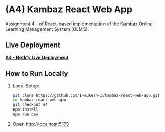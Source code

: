 # (A4) Kambaz React Web App

Assignment 4 - of React-based implementation of the Kambaz Online Learning Management System (OLMS).

## Live Deployment

**[A4 - Netlify Live Deployment](https://a4--cs5610-kambaz-react-web-app.netlify.app/)**


## How to Run Locally

1.  Local Setup:
    ```bash
    git clone https://github.com/1-mukesh-1/kambaz-react-web-app.git
    cd kambaz-react-web-app
    git checkout a4
    npm install
    npm run dev
    ```
2.  Open [http://localhost:5173](http://localhost:5173)
